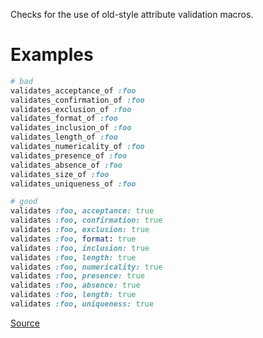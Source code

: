 
Checks for the use of old-style attribute validation macros.

# Examples

```ruby
# bad
validates_acceptance_of :foo
validates_confirmation_of :foo
validates_exclusion_of :foo
validates_format_of :foo
validates_inclusion_of :foo
validates_length_of :foo
validates_numericality_of :foo
validates_presence_of :foo
validates_absence_of :foo
validates_size_of :foo
validates_uniqueness_of :foo

# good
validates :foo, acceptance: true
validates :foo, confirmation: true
validates :foo, exclusion: true
validates :foo, format: true
validates :foo, inclusion: true
validates :foo, length: true
validates :foo, numericality: true
validates :foo, presence: true
validates :foo, absence: true
validates :foo, length: true
validates :foo, uniqueness: true
```

[Source](http://www.rubydoc.info/gems/rubocop/RuboCop/Cop/Rails/Validation)